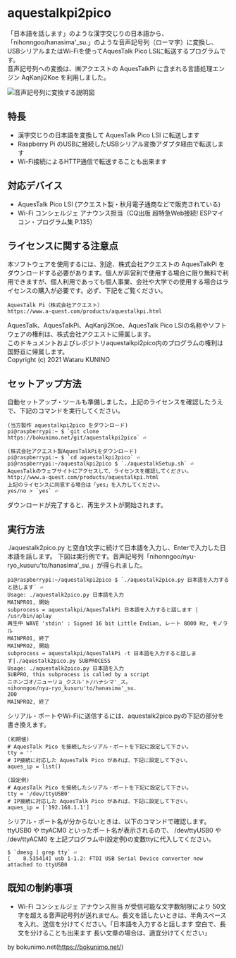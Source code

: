 # aquestalkpi2pico
「日本語を話します」のような漢字交じりの日本語から、「nihonngoo/hanasima'_su.」のような音声記号列（ローマ字）に変換し、USBシリアルまたはWi-Fiを使ってAquesTalk Pico LSIに転送するプログラムです。  
音声記号列への変換は、㈱アクエストの AquesTalkPi に含まれる言語処理エンジン AqKanji2Koe を利用しました。

![音声記号列に変換する説明図](http://git.bokunimo.com/aquestalkpi2pico/fig_aquestalk2pico.jpg)

## 特長

- 漢字交じりの日本語を変換して AquesTalk Pico LSI に転送します  
- Raspberry Pi のUSBに接続したUSBシリアル変換アダプタ経由で転送します  
- Wi-Fi接続によるHTTP通信で転送することも出来ます  

## 対応デバイス

- AquesTalk Pico LSI (アクエスト製・秋月電子通商などで販売されている)  
- Wi-Fi コンシェルジェ アナウンス担当（CQ出版 超特急Web接続! ESPマイコン・プログラム集 P.135）

## ライセンスに関する注意点

本ソフトウェアを使用するには、別途、株式会社アクエストの AquesTalkPi をダウンロードする必要があります。個人が非営利で使用する場合に限り無料で利用できますが、個人利用であっても個人事業、会社や大学での使用する場合はライセンスの購入が必要です。必ず、下記をご覧ください。  

	AquesTalk Pi（株式会社アクエスト）  
	https://www.a-quest.com/products/aquestalkpi.html  

AquesTalk、AquesTalkPi、AqKanji2Koe、AquesTalk Pico LSIの名称やソフトウェアの権利は、株式会社アクエストに帰属します。  
このドキュメントおよびレポジトリaquestalkpi2pico内のプログラムの権利は国野亘に帰属します。  
Copyright (c) 2021 Wataru KUNINO

## セットアップ方法

自動セットアップ・ツールも準備しました。上記のライセンスを確認したうえで、下記のコマンドを実行してください。  

	(当方製作 aquestalkpi2pico をダウンロード)  
	pi@raspberrypi:~ $ `git clone https://bokunimo.net/git/aquestalkpi2pico` ⏎  
	
	(株式会社アクエスト製AquesTalkPiをダウンロード)  
	pi@raspberrypi:~ $ `cd aquestalkpi2pico` ⏎  
	pi@raspberrypi:~/aquestalkpi2pico $ `./aquestalkSetup.sh` ⏎  
	AquesTalkのウェブサイトにアクセスして、ライセンスを確認してください。  
	http://www.a-quest.com/products/aquestalkpi.html  
	上記のライセンスに同意する場合は「yes」を入力してください。  
	yes/no > `yes` ⏎  

ダウンロードが完了すると、再生テストが開始されます。  

## 実行方法

./aquestalk2pico.py と空白1文字に続けて日本語を入力し、Enterで入力した日本語を話します。
下図は実行例です。音声記号列「nihonngoo/nyu-ryo_kusuru'to/hanasima'_su.」が得られました。

	pi@raspberrypi:~/aquestalkpi2pico $ `./aquestalk2pico.py 日本語を入力すると話します` ⏎  
	Usage: ./aquestalk2pico.py 日本語を入力  
	MAINPRO1, 開始  
	subprocess = aquestalkpi/AquesTalkPi 日本語を入力すると話します | /usr/bin/aplay  
	再生中 WAVE 'stdin' : Signed 16 bit Little Endian, レート 8000 Hz, モノラル  
	MAINPRO1, 終了  
	MAINPRO2, 開始  
	subprocess = aquestalkpi/AquesTalkPi -t 日本語を入力すると話します|./aquestalk2pico.py SUBPROCESS  
	Usage: ./aquestalk2pico.py 日本語を入力  
	SUBPRO, this subprocess is called by a script  
	ニホンゴオ/ニューリョ_クスル'ト/ハナシマ'_ス。  
	nihonngoo/nyu-ryo_kusuru'to/hanasima'_su.  
	200  
	MAINPRO2, 終了  

シリアル・ポートやWi-Fiに送信するには、aquestalk2pico.pyの下記の部分を書き換えます。  

	(初期値)
	# AquesTalk Pico を接続したシリアル・ポートを下記に設定して下さい。  
	tty = ''  
	# IP接続に対応した AquesTalk Pico があれば、下記に設定して下さい。 
	aques_ip = list()  
	
	(設定例)  
	# AquesTalk Pico を接続したシリアル・ポートを下記に設定して下さい。  
	tty = '/dev/ttyUSB0'  
	# IP接続に対応した AquesTalk Pico があれば、下記に設定して下さい。  
	aques_ip = ['192.168.1.1']  

シリアル・ポート名が分からないときは、以下のコマンドで確認します。ttyUSB0 や ttyACM0 といったポート名が表示されるので、 /dev/ttyUSB0 や /dev/ttyACM0 を上記プログラム中(設定例)の変数ttyに代入してください。  

	$ `dmesg | grep tty` ⏎  
	[    8.535414] usb 1-1.2: FTDI USB Serial Device converter now attached to ttyUSB0  

## 既知の制約事項

- Wi-Fi コンシェルジェ アナウンス担当 が受信可能な文字数制限により 50文字を超える音声記号列が送れません。長文を話したいときは、半角スペースを入れ、送信を分けてください。「日本語を入力すると話します 空白で、長文を分けることも出来ます 長い文章の場合は、適宜分けてください」

by bokunimo.net(https://bokunimo.net/)  

